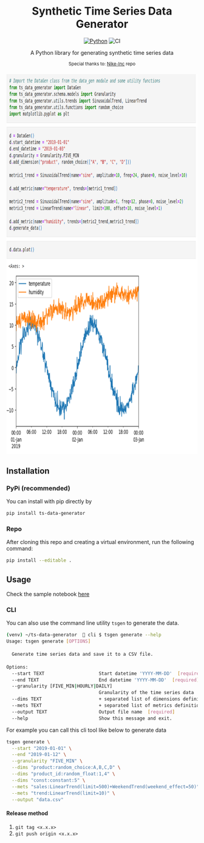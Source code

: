 <!-- html title in the middle -->
<div align="center">

# Synthetic Time Series Data Generator

[![Python](https://img.shields.io/pypi/v/ts-data-generator)](https://pypi.org/project/ts-data-generator) ![CI](https://github.com/manojmanivannan/ts-data-generator/actions/workflows/ci.yaml/badge.svg)

A Python library for generating synthetic time series data

<sup>Special thanks to: [Nike-Inc](https://github.com/Nike-Inc/timeseries-generator) repo

<img src="https://github.com/manojmanivannan/ts-data-generator/raw/main/notebooks/image.png" alt="MarineGEO circle logo" style="height: 1000px; width:800px;"/>

<!-- ![Tutorial][tutorial] -->

</div>

## Installation
### PyPi (recommended)
You can install with pip directly by
```bash
pip install ts-data-generator
```

### Repo
After cloning this repo and creating a virtual environment, run the following command:
```bash
pip install --editable .
```


## Usage

Check the sample notebook [here](https://github.com/manojmanivannan/ts-data-generator/blob/main/notebooks/sample.ipynb)

### CLI

You can also use the command line utility `tsgen` to generate the data.
```bash
(venv) ~/ts-data-generator   cli $ tsgen generate --help
Usage: tsgen generate [OPTIONS]

  Generate time series data and save it to a CSV file.

Options:
  --start TEXT                    Start datetime 'YYYY-MM-DD'  [required]
  --end TEXT                      End datetime 'YYYY-MM-DD'  [required]
  --granularity [FIVE_MIN|HOURLY|DAILY]
                                  Granularity of the time series data  [required]
  --dims TEXT                     + separated list of dimensions definition of format 'name:function:values'  [required]
  --mets TEXT                     + separated list of metrics definition trends of format 'name:trend(*params)'  [required]
  --output TEXT                   Output file name  [required]
  --help                          Show this message and exit.
  ```
For example you can call this cli tool like below to generate data
```bash
tsgen generate \
  --start "2019-01-01" \
  --end "2019-01-12" \
  --granularity "FIVE_MIN" \
  --dims "product:random_choice:A,B,C,D" \
  --dims "product_id:random_float:1,4" \
  --dims "const:constant:5" \
  --mets "sales:LinearTrend(limit=500)+WeekendTrend(weekend_effect=50)" \
  --mets "trend:LinearTrend(limit=10)" \
  --output "data.csv"
```

#### Release method
1. `git tag <x.x.x>`
2. `git push origin <x.x.x>`

<!-- [tutorial]: /notebooks/test.gif -->
